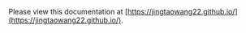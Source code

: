Please view this documentation at [https://jingtaowang22.github.io/](https://jingtaowang22.github.io/).
